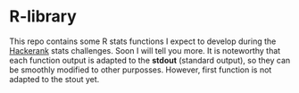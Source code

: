 # R-library

This repo contains some R stats functions I expect to develop during the [Hackerank](https://www.hackerrank.com) stats challenges. Soon I will tell you more. It is noteworthy that each function output is adapted to the **stdout** (standard output), so they can be smoothly modified to other purposses. However, first function is not adapted to the stout yet.


